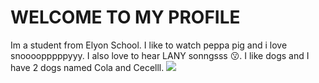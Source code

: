 <h1>WELCOME TO MY PROFILE</h1>
<p1>Im a student from Elyon School.</p1>
<p2>I like to watch peppa pig and i love snoooopppppyyy.</p2>
<p3> I also love to hear LANY sonngsss 😗.</p3>
<p4> I like dogs and I have 2 dogs named Cola and Cecelll.</p4>
<img src="https://www.google.com/url?sa=i&url=https%3A%2F%2Ftht.ie%2F2846%2Fpeppa-pigs-adventure&psig=AOvVaw0Vz-baL77Ip2gChUP99-1N&ust=1761581499378000&source=images&cd=vfe&opi=89978449&ved=0CBUQjRxqFwoTCLjC886gwpADFQAAAAAdAAAAABAK"</img>
